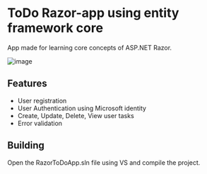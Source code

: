 # ToDo Razor-app using entity framework core
App made for learning core concepts of ASP.NET Razor.

![image](https://user-images.githubusercontent.com/57064828/196561190-691c71ef-1b38-4162-8c7f-a490b6c1fbbb.png)

## Features
* User registration
* User Authentication using Microsoft identity
* Create, Update, Delete, View user tasks
* Error validation

## Building
Open the RazorToDoApp.sln file using VS and compile the project.
